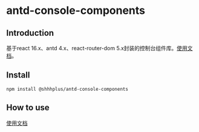# antd-console-components

## Introduction

基于react 16.x、antd 4.x、react-router-dom 5.x封装的控制台组件库。[使用文档](https://shhhplus.github.io/antd-console-components/)。

## Install

`npm install @shhhplus/antd-console-components`

## How to use

[使用文档](https://shhhplus.github.io/antd-console-components/)